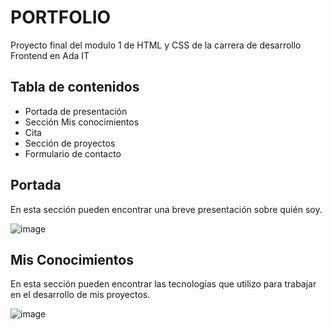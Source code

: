 <h1>PORTFOLIO</h1>

Proyecto final del modulo 1 de HTML y CSS de la carrera de desarrollo Frontend en Ada IT

<h2>Tabla de contenidos</h2>
<ul>
  <li>Portada de presentación</li>
  <li>Sección Mis conocimientos</li>
  <li>Cita</li>
  <li>Sección de proyectos</li>
  <li>Formulario de contacto</li>
</ul>

<h2>Portada</h2>

En esta sección pueden encontrar una breve presentación sobre quién soy.

![image](https://user-images.githubusercontent.com/72681000/135694018-8467c6e1-89ed-4267-b9ce-20473e69af94.png)


<h2>Mis Conocimientos</h2>

En esta sección pueden encontrar las tecnologías que utilizo para trabajar en el desarrollo de mis proyectos.

![image](https://user-images.githubusercontent.com/72681000/135694376-c05c8280-4ce1-45e5-bb39-4aae28b8dfce.png)

